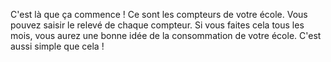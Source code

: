 C'est là que ça commence ! Ce sont les compteurs de votre école. Vous pouvez saisir le relevé de chaque compteur. Si vous faites cela tous les mois, vous aurez une bonne idée de la consommation de votre école. C'est aussi simple que cela !
